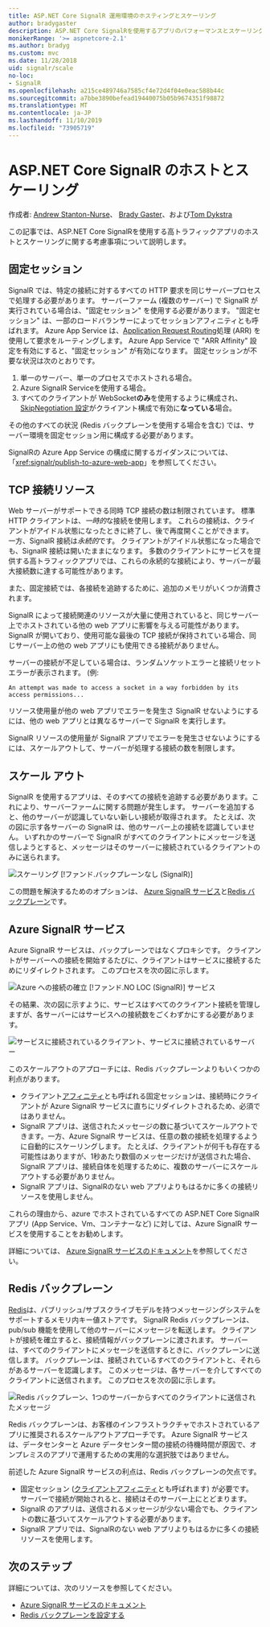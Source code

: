 ```yaml
---
title: ASP.NET Core SignalR 運用環境のホスティングとスケーリング
author: bradygaster
description: ASP.NET Core SignalRを使用するアプリのパフォーマンスとスケーリングに関する問題を回避する方法について説明します。
monikerRange: '>= aspnetcore-2.1'
ms.author: bradyg
ms.custom: mvc
ms.date: 11/28/2018
uid: signalr/scale
no-loc:
- SignalR
ms.openlocfilehash: a215ce489746a7585cf4e72d4f04e0eac588b44c
ms.sourcegitcommit: a7bbe3890befead19440075b05b9674351f98872
ms.translationtype: MT
ms.contentlocale: ja-JP
ms.lasthandoff: 11/10/2019
ms.locfileid: "73905719"
---
```

# <a name="aspnet-core-opno-locsignalr-hosting-and-scaling"></a>ASP.NET Core SignalR のホストとスケーリング

作成者: [Andrew Stanton-Nurse](https://twitter.com/anurse)、 [Brady Gaster](https://twitter.com/bradygaster)、および[Tom Dykstra](https://github.com/tdykstra)

この記事では、ASP.NET Core SignalRを使用する高トラフィックアプリのホストとスケーリングに関する考慮事項について説明します。

## <a name="sticky-sessions"></a>固定セッション

SignalR では、特定の接続に対するすべての HTTP 要求を同じサーバープロセスで処理する必要があります。 サーバーファーム (複数のサーバー) で SignalR が実行されている場合は、"固定セッション" を使用する必要があります。 "固定セッション" は、一部のロードバランサーによってセッションアフィニティとも呼ばれます。 Azure App Service は、[Application Request Routing](https://docs.microsoft.com/iis/extensions/planning-for-arr/application-request-routing-version-2-overview)処理 (ARR) を使用して要求をルーティングします。 Azure App Service で "ARR Affinity" 設定を有効にすると、"固定セッション" が有効になります。 固定セッションが不要な状況は次のとおりです。

1. 単一のサーバー、単一のプロセスでホストされる場合。
1. Azure SignalR Serviceを使用する場合。
1. すべてのクライアントが WebSocket**のみ**を使用するように構成され、 [SkipNegotiation 設定](xref:signalr/configuration#configure-additional-options)がクライアント構成で有効に**なっている**場合。

その他のすべての状況 (Redis バックプレーンを使用する場合を含む) では、サーバー環境を固定セッション用に構成する必要があります。

SignalRの Azure App Service の構成に関するガイダンスについては、「<xref:signalr/publish-to-azure-web-app>」を参照してください。

## <a name="tcp-connection-resources"></a>TCP 接続リソース

Web サーバーがサポートできる同時 TCP 接続の数は制限されています。 標準 HTTP クライアントは、*一時的*な接続を使用します。 これらの接続は、クライアントがアイドル状態になったときに終了し、後で再度開くことができます。 一方、SignalR 接続は*永続的*です。 クライアントがアイドル状態になった場合でも、SignalR 接続は開いたままになります。 多数のクライアントにサービスを提供する高トラフィックアプリでは、これらの永続的な接続により、サーバーが最大接続数に達する可能性があります。

また、固定接続では、各接続を追跡するために、追加のメモリがいくつか消費されます。

SignalR によって接続関連のリソースが大量に使用されていると、同じサーバー上でホストされている他の web アプリに影響を与える可能性があります。 SignalR が開いており、使用可能な最後の TCP 接続が保持されている場合、同じサーバー上の他の web アプリにも使用できる接続がありません。

サーバーの接続が不足している場合は、ランダムソケットエラーと接続リセットエラーが表示されます。 (例:

```
An attempt was made to access a socket in a way forbidden by its access permissions...
```

リソース使用量が他の web アプリでエラーを発生さ SignalR せないようにするには、他の web アプリとは異なるサーバーで SignalR を実行します。

SignalR リソースの使用量が SignalR アプリでエラーを発生させないようにするには、スケールアウトして、サーバーが処理する接続の数を制限します。

## <a name="scale-out"></a>スケール アウト

SignalR を使用するアプリは、そのすべての接続を追跡する必要があります。これにより、サーバーファームに関する問題が発生します。 サーバーを追加すると、他のサーバーが認識していない新しい接続が取得されます。 たとえば、次の図に示す各サーバーの SignalR は、他のサーバー上の接続を認識していません。 いずれかのサーバーで SignalR がすべてのクライアントにメッセージを送信しようとすると、メッセージはそのサーバーに接続されているクライアントのみに送られます。

![スケーリング [!ファンド.バックプレーンなし (SignalR)]](scale/_static/scale-no-backplane.png)

この問題を解決するためのオプションは、 [Azure SignalR サービス](#azure-signalr-service)と[Redis バックプレーン](#redis-backplane)です。

## <a name="azure-opno-locsignalr-service"></a>Azure SignalR サービス

Azure SignalR サービスは、バックプレーンではなくプロキシです。 クライアントがサーバーへの接続を開始するたびに、クライアントはサービスに接続するためにリダイレクトされます。 このプロセスを次の図に示します。

![Azure への接続の確立 [!ファンド.NO LOC (SignalR)] サービス](scale/_static/azure-signalr-service-one-connection.png)

その結果、次の図に示すように、サービスはすべてのクライアント接続を管理しますが、各サーバーにはサービスへの接続数をごくわずかにする必要があります。

![サービスに接続されているクライアント、サービスに接続されているサーバー](scale/_static/azure-signalr-service-multiple-connections.png)

このスケールアウトのアプローチには、Redis バックプレーンよりもいくつかの利点があります。

* クライアント[アフィニティ](/iis/extensions/configuring-application-request-routing-arr/http-load-balancing-using-application-request-routing#step-3---configure-client-affinity)とも呼ばれる固定セッションは、接続時にクライアントが Azure SignalR サービスに直ちにリダイレクトされるため、必須ではありません。
* SignalR アプリは、送信されたメッセージの数に基づいてスケールアウトできます。一方、Azure SignalR サービスは、任意の数の接続を処理するように自動的にスケーリングします。 たとえば、クライアントが何千も存在する可能性はありますが、1秒あたり数個のメッセージだけが送信された場合、SignalR アプリは、接続自体を処理するために、複数のサーバーにスケールアウトする必要がありません。
* SignalR アプリは、SignalRのない web アプリよりもはるかに多くの接続リソースを使用しません。

これらの理由から、azure でホストされているすべての ASP.NET Core SignalR アプリ (App Service、Vm、コンテナーなど) に対しては、Azure SignalR サービスを使用することをお勧めします。

詳細については、 [Azure SignalR サービスのドキュメント](/azure/azure-signalr/signalr-overview)を参照してください。

## <a name="redis-backplane"></a>Redis バックプレーン

[Redis](https://redis.io/)は、パブリッシュ/サブスクライブモデルを持つメッセージングシステムをサポートするメモリ内キー値ストアです。 SignalR Redis バックプレーンは、pub/sub 機能を使用して他のサーバーにメッセージを転送します。 クライアントが接続を確立すると、接続情報がバックプレーンに渡されます。 サーバーは、すべてのクライアントにメッセージを送信するときに、バックプレーンに送信します。 バックプレーンは、接続されているすべてのクライアントと、それらがあるサーバーを認識します。 このメッセージは、各サーバーを介してすべてのクライアントに送信されます。 このプロセスを次の図に示します。

![Redis バックプレーン、1つのサーバーからすべてのクライアントに送信されたメッセージ](scale/_static/redis-backplane.png)

Redis バックプレーンは、お客様のインフラストラクチャでホストされているアプリに推奨されるスケールアウトアプローチです。 Azure SignalR サービスは、データセンターと Azure データセンター間の接続の待機時間が原因で、オンプレミスのアプリで運用するための実用的な選択肢ではありません。

前述した Azure SignalR サービスの利点は、Redis バックプレーンの欠点です。

* 固定セッション ([クライアントアフィニティ](/iis/extensions/configuring-application-request-routing-arr/http-load-balancing-using-application-request-routing#step-3---configure-client-affinity)とも呼ばれます) が必要です。 サーバーで接続が開始されると、接続はそのサーバー上にとどまります。
* SignalR のアプリは、送信されるメッセージが少ない場合でも、クライアントの数に基づいてスケールアウトする必要があります。
* SignalR アプリでは、SignalRのない web アプリよりもはるかに多くの接続リソースを使用します。

## <a name="next-steps"></a>次のステップ

詳細については、次のリソースを参照してください。

* [Azure SignalR サービスのドキュメント](/azure/azure-signalr/signalr-overview)
* [Redis バックプレーンを設定する](xref:signalr/redis-backplane)
